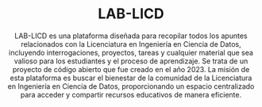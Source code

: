 ---
layout: ../layouts/Course.astro
title: LAB-LICD
subtitle: LAB-LICD es una plataforma diseñada para recopilar todos los apuntes relacionados con la Licenciatura en Ingeniería en Ciencia de Datos, incluyendo interrogaciones, proyectos, tareas y cualquier material que sea valioso para los estudiantes y el proceso de aprendizaje. Se trata de un proyecto de código abierto que fue creado en el año 2023. La misión de esta plataforma es buscar el bienestar de la comunidad de la Licenciatura en Ingeniería en Ciencia de Datos, proporcionando un espacio centralizado para acceder y compartir recursos educativos de manera eficiente.
sections: 
    - title: Ramos por semestre
      layout: menu
      data:
        - title: "Primer Semestre"
          data:
            - title: "Taller de Matematicas para Estadistica"
              link: "/cursos/1/MAT0007"
            - title: "Introduccion a la Programacion"
              link: "/cursos/1/IIC1103T"
            - title: "Introduccion al Calculo"
              link: "/cursos/1/MAT1107"
            - title: "Introduccion al Algebra y Geometria"
              link: "/cursos/1/MAT1207"
        - title: "Segundo Semestre"
          data:
            - title: "Introducción a Ciencia de Datos"
              link: "/cursos/2/IMT2200"
            - title: "Álgebra Lineal para Ciencia de Datos"
              link: "/cursos/2/IMT2210"
            - title: "Programación Avanzada"
              link: "/cursos/2/IIC2233"
            - title: "Cálculo I"
              link: "/cursos/2/MAT1610"
        - title: "Tercer Semestre"
          data:
            - title: "Matemáticas Discretas"
              link: "/cursos/3/IIC1253"
            - title: "Cálculo para Ciencia de Datos"
              link: "/cursos/3/IMT2220"
            - title: "Álgebra Lineal Avanzada y Modelamiento"
              link: "/cursos/3/IMT2230"
            - title: "Ciencia de Datos Responsable"
              link: "/cursos/3/IMT2240"
            - title: "Ética para Ciencia de Datos y Estadística"
              link: "/cursos/3/ETI195"
        - title: "Cuarto Semestre"
          data:
            - title: "Modelos Probabilísticos"
              link: "/cursos/4/EYP1025"
            - title: "Estructuras de Datos y Algoritmos"
              link: "/cursos/4/IIC2133"
            - title: "Bases de Datos"
              link: "/cursos/4/IIC2413"
            - title: "Optimización para Ciencia de Datos"
              link: "/cursos/4/IMT2250"
        - title: "Quinto Semestre"
          data:
            - title: "Inferencia Estadística"
              link: "/cursos/5/EYP2114"
            - title: "Inteligencia Artificial"
              link: "/cursos/5/IIC2613"
            - title: "Procesamiento de Datos Masivos"
              link: "/cursos/5/IIC2440"
        - title: "Sexto Semestre"
          data:
            - title: "Procesos Estocásticos Aplicados"
              link: "/cursos/6/EYP210I"
            - title: "Análisis de Regresión"
              link: "/cursos/6/EYP230I"
            - title: "Visualización de Información"
              link: "/cursos/6/IIC2026"
            - title: "Minería de Datos"
              link: "/cursos/6/IIC2433"
        - title: "Septimo Semestre"
          data:
            - title: "Simulación Estocástica"
              link: "/cursos/7/EYP211I"
            - title: "Métodos Bayesianos"
              link: "/cursos/7/EYP280I"
            - title: "Teoría de Aprendizaje Automático"
              link: "/cursos/7/IMT2260"
        - title: "Octavo Semestre"
          data:
            - title: "Proyecto Final de Grado"
              link: /cursos/8/IMT2270


---